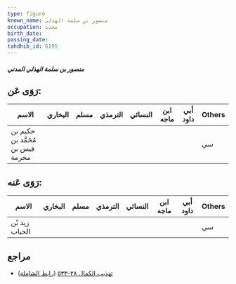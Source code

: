 ```yaml
---
type: figure
known_name: منصور بن سلمة الهذلي
occupation: محدث
birth_date:
passing_date:
tahdhib_id: 6195
---
```

##### منصور بن سلمة الهذلي المدني

## رَوَى عَن:
| الاسم                            | البخاري | مسلم | الترمذي | النسائي | ابن ماجه | أبي داود | Others |
| -------------------------------- | ------- | ---- | ------- | ------- | -------- | -------- | ------ |
| حكيم بن مُحَمَّد بن قيس بن مخرمة |         |      |         |         |          |          | سي     |
## رَوَى عَنه:
| الاسم          | البخاري | مسلم | الترمذي | النسائي | ابن ماجه | أبي داود | Others |
| -------------- | ------- | ---- | ------- | ------- | -------- | -------- | ------ |
| زيد بْن الحباب |         |      |         |         |          |          | سي     |
## مراجع
- [تهذيب الكمال ٢٨-٥٣٣](obsidian://open?vault=Tahdhib-al-Kamal&file=Figures/٦١٩٥-منصور%20بن%20سلمة%20الهذلي%20المدني) ([رابط الشاملة](https://shamela.ws/book/3722/15508))